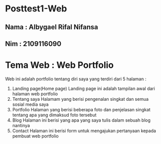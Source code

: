 # Posttest1-Web
## Nama : Albygael Rifal Nifansa
## Nim : 2109116090
# Tema Web : Web Portfolio 
Web ini adalah portfolio tentang diri saya yang terdiri dari 5 halaman :
1. Landing page(Home page)
    Landing page ini adalah tampilan awal dari halaman web portfolio
2. Tentang saya 
    Halamam yang berisi pengenalan singkat dan semua sosial media saya
3. Portfolio
    Halaman yang berisi beberapa foto dan penjelasan singkat tentang apa yang dimaksud foto tersebut
4. Blog
    Halaman ini berisi yang apa yang saya tulis dalam sebuah blog nantinya
5. Contact
    Halaman ini berisi form untuk mengajukan pertanyaan kepada pembuat web portfolio 